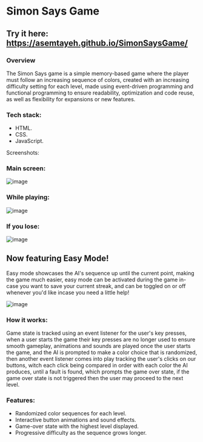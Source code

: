 # Simon Says Game

## Try it here: https://asemtayeh.github.io/SimonSaysGame/

### Overview

The Simon Says game is a simple memory-based game where the player must follow an increasing sequence of colors, created with an increasing difficulty setting for each level, made using event-driven programming and functional programming to ensure readability, optimization
and code reuse, as well as flexibility for expansions or new features.

### Tech stack:
- HTML.
- CSS.
- JavaScript.

Screenshots:
### Main screen:
![image](https://github.com/user-attachments/assets/d684c025-66c2-45b8-9aec-7acbdebc6cd8)

### While playing:
![image](https://github.com/user-attachments/assets/d336497b-70ed-41fc-9ed9-9b19623edde1)

### If you lose:
![image](https://github.com/user-attachments/assets/bf6bf1bc-9700-4a66-9e73-d6bfa9180648)

## Now featuring Easy Mode!
Easy mode showcases the AI's sequence up until the current point, making the game much easier, easy mode can be activated during the game in-case you want to save your current streak, and can be toggled on or off whenever you'd like incase you need a little help!

![image](https://github.com/user-attachments/assets/d5aefd15-ed51-465d-9b3a-a61994b24b4b)


### How it works:
Game state is tracked using an event listener for the user's key presses, when a user starts the game their key presses are no longer used to ensure smooth gameplay, animations and sounds are played once the user starts the game, and the AI is prompted to make a color choice
that is randomized, then another event listener comes into play tracking the user's clicks on our buttons, witch each click being compared in order with each color the AI produces, until a fault is found, which prompts the game over state, if the game over state is not triggered
then the user may proceed to the next level.

### Features:

- Randomized color sequences for each level.
- Interactive button animations and sound effects.
- Game-over state with the highest level displayed.
- Progressive difficulty as the sequence grows longer.


